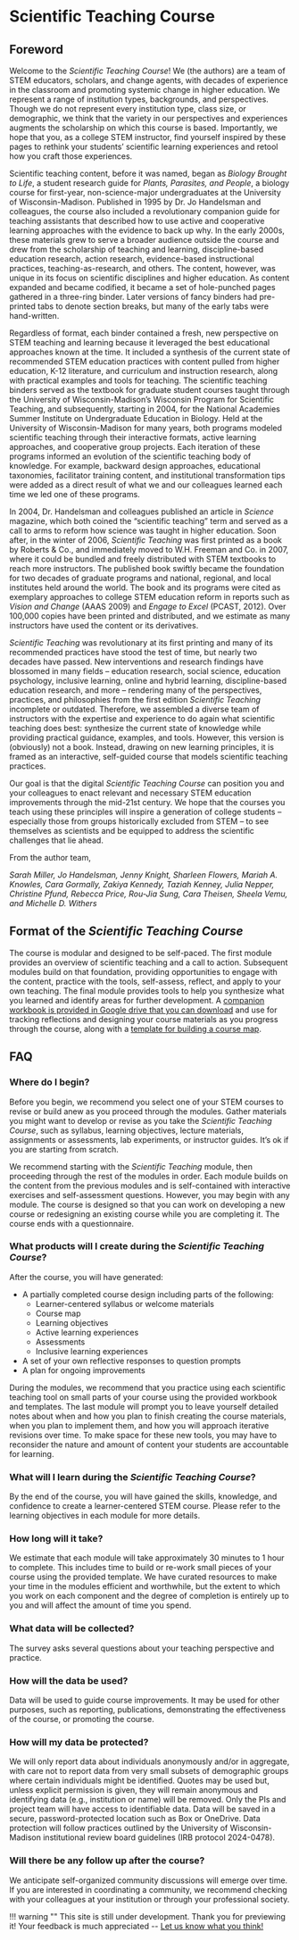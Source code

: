 # Scientific Teaching Course

## Foreword

Welcome to the *Scientific Teaching Course*! We (the authors) are a team of STEM educators, scholars, and change agents, with decades of experience in the classroom and promoting systemic change in higher education. We represent a range of institution types, backgrounds, and perspectives. Though we do not represent every institution type, class size, or demographic, we think that the variety in our perspectives and experiences augments the scholarship on which this course is based. Importantly, we hope that you, as a college STEM instructor, find yourself inspired by these pages to rethink your students’ scientific learning experiences and retool how you craft those experiences.

Scientific teaching content, before it was named, began as *Biology Brought to Life*, a student research guide for *Plants, Parasites, and People*, a biology course for first-year, non-science-major undergraduates at the University of Wisconsin-Madison. Published in 1995 by Dr. Jo Handelsman and colleagues, the course also included a revolutionary companion guide for teaching assistants that described how to use active and cooperative learning approaches with the evidence to back up why. In the early 2000s, these materials grew to serve a broader audience outside the course and drew from the scholarship of teaching and learning, discipline-based education research, action research, evidence-based instructional practices, teaching-as-research, and others. The content, however, was unique in its focus on scientific disciplines and higher education. As content expanded and became codified, it became a set of hole-punched pages gathered in a three-ring binder. Later versions of fancy binders had pre-printed tabs to denote section breaks, but many of the early tabs were hand-written. 

Regardless of format, each binder contained a fresh, new perspective on STEM teaching and learning because it leveraged the best educational approaches known at the time. It included a synthesis of the current state of recommended STEM education practices with content pulled from higher education, K-12 literature, and curriculum and instruction research, along with practical examples and tools for teaching. The scientific teaching binders served as the textbook for graduate student courses taught through the University of Wisconsin-Madison’s Wisconsin Program for Scientific Teaching, and subsequently, starting in 2004, for the National Academies Summer Institute on Undergraduate Education in Biology. Held at the University of Wisconsin-Madison for many years, both programs modeled scientific teaching through their interactive formats, active learning approaches, and cooperative group projects. Each iteration of these programs informed an evolution of the scientific teaching body of knowledge. For example, backward design approaches, educational taxonomies, facilitator training content, and institutional transformation tips were added as a direct result of what we and our colleagues learned each time we led one of these programs.

In 2004, Dr. Handelsman and colleagues published an article in *Science* magazine, which both coined the “scientific teaching” term and served as a call to arms to reform how science was taught in higher education. Soon after, in the winter of 2006, *Scientific Teaching* was first printed as a book by Roberts & Co., and immediately moved to W.H. Freeman and Co. in 2007, where it could be bundled and freely distributed with STEM textbooks to reach more instructors. The published book swiftly became the foundation for two decades of graduate programs and national, regional, and local institutes held around the world. The book and its programs were cited as exemplary approaches to college STEM education reform in reports such as *Vision and Change* (AAAS 2009) and *Engage to Excel* (PCAST, 2012). Over 100,000 copies have been printed and distributed, and we estimate as many instructors have used the content or its derivatives. 

*Scientific Teaching* was revolutionary at its first printing and many of its recommended practices have stood the test of time, but nearly two decades have passed. New interventions and research findings have blossomed in many fields – education research, social science, education psychology, inclusive learning, online and hybrid learning, discipline-based education research, and more – rendering many of the perspectives, practices, and philosophies from the first edition *Scientific Teaching* incomplete or outdated. Therefore, we assembled a diverse team of instructors with the expertise and experience to do again what scientific teaching does best: synthesize the current state of knowledge while providing practical guidance, examples, and tools. However, this version is (obviously) not a book. Instead, drawing on new learning principles, it is framed as an interactive, self-guided course that models scientific teaching practices. 

Our goal is that the digital *Scientific Teaching Course* can position you and your colleagues to enact relevant and necessary STEM education improvements through the mid-21st century. We hope that the courses you teach using these principles will inspire a generation of college students – especially those from groups historically excluded from STEM – to see themselves as scientists and be equipped to address the scientific challenges that lie ahead. 

From the author team,

*Sarah Miller, Jo Handelsman, Jenny Knight, Sharleen Flowers, Mariah A. Knowles, Cara Gormally, Zakiya Kennedy, Taziah Kenney, Julia Nepper, Christine Pfund, Rebecca Price, Rou-Jia Sung, Cara Theisen, Sheela Vemu, and Michelle D. Withers*
 
## Format of the *Scientific Teaching Course* 

The course is modular and designed to be self-paced. The first module provides an overview of scientific teaching and a call to action. Subsequent modules build on that foundation, providing opportunities to engage with the content, practice with the tools, self-assess, reflect, and apply to your own teaching. The final module provides tools to help you synthesize what you learned and identify areas for further development. A [companion workbook is provided in Google drive that you can download](https://docs.google.com/document/d/e/2PACX-1vRgQVUMG7SzwS_R8E6g8vLbEOG59vPCXLKTBSN6qmEQ4gvQAatu7GNgGOHzrclMu4__Jth6BUs8iAPq/pub) and use for tracking reflections and designing your course materials as you progress through the course, along with a [template for building a course map](https://docs.google.com/document/d/e/2PACX-1vSt1EQJQim8Mgf7HQrq0BLC4ZKDk3N0mFamRnMcb7a2I35Dv-mhceoVYh4ZALbV9wIMNY1KpiLhoLLj/pub).

## FAQ

### Where do I begin?

Before you begin, we recommend you select one of your STEM courses to revise or build anew as you proceed through the modules. Gather materials you might want to develop or revise as you take the *Scientific Teaching Course*, such as syllabus, learning objectives, lecture materials, assignments or assessments, lab experiments, or instructor guides. It’s ok if you are starting from scratch.

We recommend starting with the *Scientific Teaching* module, then proceeding through the rest of the modules in order. Each module builds on the content from the previous modules and is self-contained with interactive exercises and self-assessment questions. However, you may begin with any module. The course is designed so that you can work on developing a new course or redesigning an existing course while you are completing it. The course ends with a questionnaire. 

### What products will I create during the *Scientific Teaching Course*?

After the course, you will have generated:

- A partially completed course design including parts of the following: 
    - Learner-centered syllabus or welcome materials
    - Course map
    - Learning objectives
    - Active learning experiences
    - Assessments
    - Inclusive learning experiences
- A set of your own reflective responses to question prompts
- A plan for ongoing improvements 

During the modules, we recommend that you practice using each scientific teaching tool on small parts of your course using the provided workbook and templates. The last module will prompt you to leave yourself detailed notes about when and how you plan to finish creating the course materials, when you plan to implement them, and how you will approach iterative revisions over time. To make space for these new tools, you may have to reconsider the nature and amount of content your students are accountable for learning.

### What will I learn during the *Scientific Teaching Course*?

By the end of the course, you will have gained the skills, knowledge, and confidence to create a learner-centered STEM course. Please refer to the learning objectives in each module for more details.

### How long will it take?

We estimate that each module will take approximately 30 minutes to 1 hour to complete. This includes time to build or re-work small pieces of your course using the provided template. We have curated resources to make your time in the modules efficient and worthwhile, but the extent to which you work on each component and the degree of completion is entirely up to you and will affect the amount of time you spend. 

### What data will be collected?

The survey asks several questions about your teaching perspective and practice. 

### How will the data be used?

Data will be used to guide course improvements. It may be used for other purposes, such as reporting, publications, demonstrating the effectiveness of the course, or promoting the course.

### How will my data be protected?

We will only report data about individuals anonymously and/or in aggregate, with care not to report data from very small subsets of demographic groups where certain individuals might be identified. Quotes may be used but, unless explicit permission is given, they will remain anonymous and identifying data (e.g., institution or name) will be removed. Only the PIs and project team will have access to identifiable data. Data will be saved in a secure, password-protected location such as Box or OneDrive. Data protection will follow practices outlined by the University of Wisconsin-Madison institutional review board guidelines (IRB protocol 2024-0478). 

### Will there be any follow up after the course?

We anticipate self-organized community discussions will emerge over time. If you are interested in coordinating a community, we recommend checking with your colleagues at your institution or through your professional society.

!!! warning ""
    This site is still under development. Thank you for previewing it! Your feedback is much appreciated -- [Let us know what you think!](https://uwmadison.co1.qualtrics.com/jfe/form/SV_eaCduZfaBtfNpRA)
